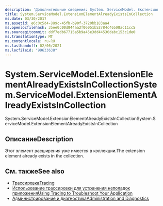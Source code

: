 ```yaml
---
description: 'Дополнительные сведения: System. ServiceModel. Екстенсионелементалреадексистсинколлектион'
title: System.ServiceModel.ExtensionElementAlreadyExistsInCollection
ms.date: 03/30/2017
ms.assetid: e6c0c5d4-889c-45fb-b90f-3720bb183aa4
ms.openlocfilehash: 3bee0c00d044aa2f06051b52784c46508ac11cc5
ms.sourcegitcommit: ddf7edb67715a5b9a45e3dd44536dabc153c1de0
ms.translationtype: MT
ms.contentlocale: ru-RU
ms.lasthandoff: 02/06/2021
ms.locfileid: "99633638"
---
```

# <a name="systemservicemodelextensionelementalreadyexistsincollection"></a><span data-ttu-id="a6bc5-103">System.ServiceModel.ExtensionElementAlreadyExistsInCollection</span><span class="sxs-lookup"><span data-stu-id="a6bc5-103">System.ServiceModel.ExtensionElementAlreadyExistsInCollection</span></span>

<span data-ttu-id="a6bc5-104">System.ServiceModel.ExtensionElementAlreadyExistsInCollection</span><span class="sxs-lookup"><span data-stu-id="a6bc5-104">System.ServiceModel.ExtensionElementAlreadyExistsInCollection</span></span>  
  
## <a name="description"></a><span data-ttu-id="a6bc5-105">Описание</span><span class="sxs-lookup"><span data-stu-id="a6bc5-105">Description</span></span>  

 <span data-ttu-id="a6bc5-106">Этот элемент расширения уже имеется в коллекции.</span><span class="sxs-lookup"><span data-stu-id="a6bc5-106">The extension element already exists in the collection.</span></span>  
  
## <a name="see-also"></a><span data-ttu-id="a6bc5-107">См. также</span><span class="sxs-lookup"><span data-stu-id="a6bc5-107">See also</span></span>

- [<span data-ttu-id="a6bc5-108">Трассировка</span><span class="sxs-lookup"><span data-stu-id="a6bc5-108">Tracing</span></span>](index.md)
- [<span data-ttu-id="a6bc5-109">Использование трассировки для устранения неполадок приложения</span><span class="sxs-lookup"><span data-stu-id="a6bc5-109">Using Tracing to Troubleshoot Your Application</span></span>](using-tracing-to-troubleshoot-your-application.md)
- [<span data-ttu-id="a6bc5-110">Администрирование и диагностика</span><span class="sxs-lookup"><span data-stu-id="a6bc5-110">Administration and Diagnostics</span></span>](../index.md)
